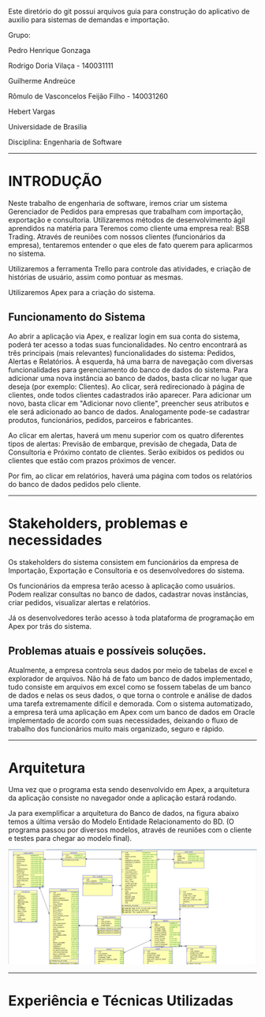 Este diretório do git possui arquivos guia para construção do aplicativo de auxilio para sistemas de demandas e importação.

Grupo:

Pedro Henrique Gonzaga

Rodrigo Doria Vilaça - 140031111

Guilherme Andreúce

Rômulo de Vasconcelos Feijão Filho - 140031260

Hebert Vargas

Universidade de Brasilia

Disciplina: Engenharia de Software

-----------------------------------------------------------------------------

# INTRODUÇÃO

Neste trabalho de engenharia de software, iremos criar um sistema Gerenciador de Pedidos para empresas que trabalham com importação, exportação e consultoria. Utilizaremos métodos de desenvolvimento ágil aprendidos na matéria para
Teremos como cliente uma empresa real: BSB Trading. Através de reuniões com nossos clientes (funcionários da empresa), tentaremos entender o que eles de fato querem para aplicarmos no sistema.

Utilizaremos a ferramenta Trello para controle das atividades, e criação de histórias de usuário, assim como pontuar as mesmas.

Utilizaremos Apex para a criação do sistema.

## Funcionamento do Sistema

Ao abrir a aplicação via Apex, e realizar login em sua conta do sistema, poderá ter acesso a todas suas funcionalidades.
No centro encontrará as três principais (mais relevantes) funcionalidades do sistema: Pedidos, Alertas e Relatórios.
À esquerda, há uma barra de navegação com diversas funcionalidades para gerenciamento do banco de dados do sistema.
Para adicionar uma nova instância ao banco de dados, basta clicar no lugar que deseja (por exemplo: Clientes). Ao clicar, será redirecionado à página de clientes, onde todos clientes cadastrados irão aparecer. Para adicionar um novo, basta clicar em "Adicionar novo cliente", preencher seus atributos e ele será adicionado ao banco de dados.
Analogamente pode-se cadastrar produtos, funcionários, pedidos, parceiros e fabricantes.

Ao clicar em alertas, haverá um menu superior com os quatro diferentes tipos de alertas: Previsão de embarque, previsão de chegada, Data de Consultoria e Próximo contato de clientes.
Serão exibidos os pedidos ou clientes que estão com prazos próximos de vencer.

Por fim, ao clicar em relatórios, haverá uma página com todos os relatórios do banco de dados pedidos pelo cliente.

-----------------------------------------------------------------------------

# Stakeholders, problemas e necessidades

Os stakeholders do sistema consistem em funcionários da empresa de Importação, Exportação e Consultoria e os desenvolvedores do sistema.

Os funcionários da empresa terão acesso à aplicação como usuários. Podem realizar consultas no banco de dados, cadastrar novas instâncias, criar pedidos, visualizar alertas e relatórios.

Já os desenvolvedores terão acesso à toda plataforma de programação em Apex por trás do sistema.

## Problemas atuais e possíveis soluções.

Atualmente, a empresa controla seus dados por meio de tabelas de excel e explorador de arquivos. Não há de fato um banco de dados implementado, tudo consiste em arquivos em excel como se fossem tabelas de um banco de dados e nelas os seus dados, o que torna o controle e análise de dados uma tarefa extremamente difícil e demorada. Com o sistema automatizado, a empresa terá uma aplicação em Apex com um banco de dados em Oracle implementado de acordo com suas necessidades, deixando o fluxo de trabalho dos funcionários muito mais organizado, seguro e rápido. 

-----------------------------------------------------------------------------

# Arquitetura

Uma vez que o programa esta sendo desenvolvido em Apex, a arquitetura da aplicação consiste no navegador onde a aplicação estará rodando.

Ja para exemplificar a  arquitetura do Banco de dados, na figura abaixo temos a última versão do Modelo Entidade Relacionamento do BD. (O programa passou por diversos modelos, através de reuniões com o cliente e testes para chegar ao modelo final).

![MER do Banco de Dados](SisImport/tableasV2.PNG)


-----------------------------------------------------------------------------

# Experiência e Técnicas Utilizadas









